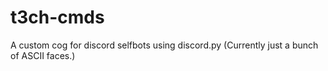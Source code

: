 # t3ch-cmds
A custom cog for discord selfbots using discord.py (Currently just a bunch of ASCII faces.)
